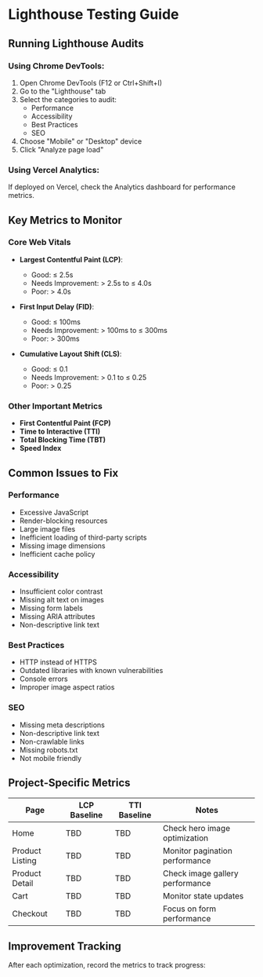 # Lighthouse Testing Guide

## Running Lighthouse Audits

### Using Chrome DevTools:
1. Open Chrome DevTools (F12 or Ctrl+Shift+I)
2. Go to the "Lighthouse" tab
3. Select the categories to audit:
   - Performance
   - Accessibility
   - Best Practices
   - SEO
4. Choose "Mobile" or "Desktop" device
5. Click "Analyze page load"

### Using Vercel Analytics:
If deployed on Vercel, check the Analytics dashboard for performance metrics.

## Key Metrics to Monitor

### Core Web Vitals
- **Largest Contentful Paint (LCP)**: 
  - Good: ≤ 2.5s
  - Needs Improvement: > 2.5s to ≤ 4.0s
  - Poor: > 4.0s

- **First Input Delay (FID)**: 
  - Good: ≤ 100ms
  - Needs Improvement: > 100ms to ≤ 300ms
  - Poor: > 300ms

- **Cumulative Layout Shift (CLS)**:
  - Good: ≤ 0.1
  - Needs Improvement: > 0.1 to ≤ 0.25
  - Poor: > 0.25

### Other Important Metrics
- **First Contentful Paint (FCP)**
- **Time to Interactive (TTI)**
- **Total Blocking Time (TBT)**
- **Speed Index**

## Common Issues to Fix

### Performance
- Excessive JavaScript
- Render-blocking resources
- Large image files
- Inefficient loading of third-party scripts
- Missing image dimensions
- Inefficient cache policy

### Accessibility
- Insufficient color contrast
- Missing alt text on images
- Missing form labels
- Missing ARIA attributes
- Non-descriptive link text

### Best Practices
- HTTP instead of HTTPS
- Outdated libraries with known vulnerabilities
- Console errors
- Improper image aspect ratios

### SEO
- Missing meta descriptions
- Non-descriptive link text
- Non-crawlable links
- Missing robots.txt
- Not mobile friendly

## Project-Specific Metrics

| Page | LCP Baseline | TTI Baseline | Notes |
|------|-------------|-------------|-------|
| Home | TBD | TBD | Check hero image optimization |
| Product Listing | TBD | TBD | Monitor pagination performance |
| Product Detail | TBD | TBD | Check image gallery performance |
| Cart | TBD | TBD | Monitor state updates |
| Checkout | TBD | TBD | Focus on form performance |

## Improvement Tracking

After each optimization, record the metrics to track progress: 
